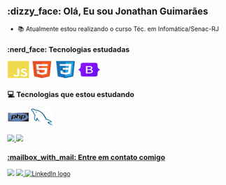 <h2> :dizzy_face: Olá, Eu sou Jonathan Guimarães</h2>

- :books: Atualmente estou realizando o curso Téc. em Infomática/Senac-RJ

<h3> :nerd_face: Tecnologias estudadas</h3>
<div  style="display: inline_block">
     <img  alt="Jonathan-Js" height="40" width="50" src="https://raw.githubusercontent.com/devicons/devicon/master/icons/javascript/javascript-plain.svg">
     <img  alt="Jonathan-HTML" height="40" width="50" src="https://raw.githubusercontent.com/devicons/devicon/master/icons/html5/html5-original.svg">
     <img  alt="Jonathan-CSS" height="40" width="50" src="https://raw.githubusercontent.com/devicons/devicon/master/icons/css3/css3-original.svg">
      <img  alt="Jonathan-Bootstrap" height="40" width="50" src="https://raw.githubusercontent.com/devicons/devicon/master/icons/bootstrap/bootstrap-original.svg">
     

</div>
<h3>💻 Tecnologias que estou estudando</h3>
<div  style="display: inline_block">
    <img  alt="Jonathan-Bootstrap" height="40" width="50" src="https://raw.githubusercontent.com/devicons/devicon/master/icons/php/php-original.svg">
      <img  alt="Jonathan-Bootstrap" height="40" width="50" src="https://raw.githubusercontent.com/devicons/devicon/master/icons/mysql/mysql-original.svg">

</div>
<br>
<div>
  <a href="https://github.com/JonathanGuimarae3s">
  <img height="120px" src="https://github-readme-stats.vercel.app/api?username=JonathanGuimarae3s&show_icons=true&theme=merko&include_all_commits=true&count_private=true"/>
  <img height="120px" src="https://github-readme-stats.vercel.app/api/top-langs/?username=JonathanGuimarae3s&layout=compact&langs_count=7&theme=merko"/>
</div>

<h3>:mailbox_with_mail: Entre em contato comigo</h3>
<div>
   <a href="mailto:guimaraesjonathan92@gmail.com" target="_blank"><img src="https://img.shields.io/badge/Gmail-D14836?style=for-the-badge&logo=gmail&logoColor=white"></a>
   <a href="https://www.instagram.com/jonathanguimaraeslo/" target="_blank"><img src="https://img.shields.io/badge/Instagram-E4405F?style=for-the-badge&logo=instagram&logoColor=white"> </a>
   <a href="https://www.linkedin.com/in/jonathan-guimar%C3%A3es-984b69219/"><img src="https://img.shields.io/badge/LinkedIn-282C34?logo=linkedin&logoColor=white" alt="LinkedIn logo" title="LinkedIn" height="28"></a>

</div>
